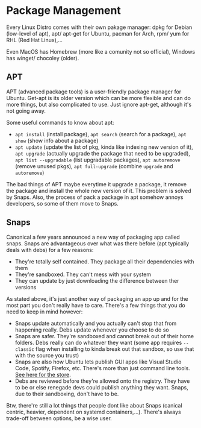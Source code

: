 # Package Management

Every Linux Distro comes with their own pakage manager: dpkg for Debian (low-level of apt), apt/ apt-get for Ubuntu, pacman for Arch, rpm/ yum for RHL (Red Hat Linux),...

Even MacOS has Homebrew (more like a comunity not so official), Windows has winget/ chocoley (older).

## APT

APT (advanced package tools) is a user-friendly package manager for Ubuntu. Get-apt is its older version which can be more flexible and can do more things, but also complicated to use. Just ignore apt-get, although it's not going away.

Some useful commands to know about apt:
-   `apt install` (install package), `apt search` (search for a package), `apt show` (show info about a package)
-   `apt update` (update the list of pkg, kinda like indexing new version of it), `apt upgrade` (actually upgrade the package that need to be upgraded), `apt list --upgradable` (list upgradable packages), `apt autoremove` (remove unused pkgs), `apt full-upgrade` (combine `upgrade` and `autoremove`)

The bad things of APT maybe everytime it upgrade a package, it remove the package and install the whole new version of it. This problem is solved by Snaps. Also, the process of pack a package in apt somehow annoys developers, so some of them move to Snaps.

## Snaps

Canonical a few years announced a new way of packaging app called snaps. Snaps are advantageous over what was there before (apt typically deals with debs) for a few reasons:

-   They're totally self contained. They package all their dependencies with them
-   They're sandboxed. They can't mess with your system
-   They can update by just downloading the difference between ther versions

As stated above, it's just another way of packaging an app up and for the most part you don't really have to care. There's a few things that you do need to keep in mind however:

-   Snaps update automatically and you actually can't stop that from happening really. Debs update whenever you choose to do so
-   Snaps are safer. They're sandboxed and cannot break out of their home folders. Debs really can do whatever they want (some app requires `--classic` flag when installing to kinda break out that sandbox, so use that with the source you trust)
-   Snaps are also how Ubuntu lets publish GUI apps like Visual Studio Code, Spotify, Firefox, etc. There's more than just command line tools. [See here for the store](https://snapcraft.io/).
-   Debs are reviewed before they're allowed onto the registry. They have to be or else renegade devs could publish anything they want. Snaps, due to their sandboxing, don't have to be.

Btw, there're still a lot things that people dont like about Snaps (canical centric, heavier, dependent on systemd containers,...). There's always trade-off between options, be a wise user.


